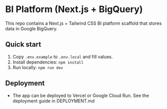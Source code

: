 # BI Platform (Next.js + BigQuery)

This repo contains a Next.js + Tailwind CSS BI platform scaffold that stores data in Google BigQuery.

## Quick start

1. Copy `.env.example` to `.env.local` and fill values.
2. Install dependencies: `npm install`
3. Run locally: `npm run dev`

## Deployment

- The app can be deployed to Vercel or Google Cloud Run. See the deployment guide in DEPLOYMENT.md
